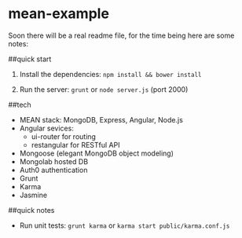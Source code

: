# mean-example


Soon there will be a real readme file, for the time being here are some notes:

##quick start

1) Install the dependencies: `npm install && bower install`

2) Run the server: `grunt` or `node server.js` (port 2000)


##tech

- MEAN stack: MongoDB, Express, Angular, Node.js
- Angular sevices: 
  - ui-router for routing
  - restangular for RESTful API 
- Mongoose (elegant MongoDB object modeling)
- Mongolab hosted DB
- Auth0 authentication
- Grunt
- Karma
- Jasmine


##quick notes

- Run unit tests: `grunt karma` or `karma start public/karma.conf.js`
